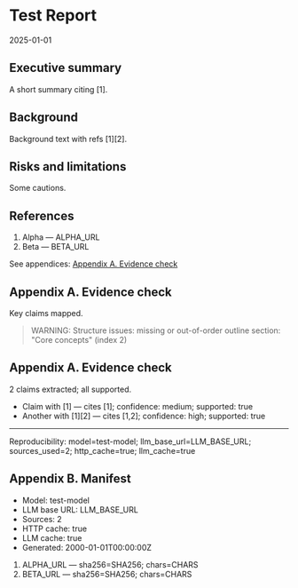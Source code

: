 # Test Report
2025-01-01

## Executive summary
A short summary citing [1].

## Background
Background text with refs [1][2].

## Risks and limitations
Some cautions.

## References
1. Alpha — ALPHA_URL
2. Beta — BETA_URL

See appendices: [Appendix A. Evidence check](#appendix-a-evidence-check)

## Appendix A. Evidence check
Key claims mapped.

> WARNING: Structure issues: missing or out-of-order outline section: "Core concepts" (index 2)


## Appendix A. Evidence check

2 claims extracted; all supported.

- Claim with [1] — cites [1]; confidence: medium; supported: true
- Another with [1][2] — cites [1,2]; confidence: high; supported: true


---
Reproducibility: model=test-model; llm_base_url=LLM_BASE_URL; sources_used=2; http_cache=true; llm_cache=true


## Appendix B. Manifest

- Model: test-model
- LLM base URL: LLM_BASE_URL
- Sources: 2
- HTTP cache: true
- LLM cache: true
- Generated: 2000-01-01T00:00:00Z

1. ALPHA_URL — sha256=SHA256; chars=CHARS
2. BETA_URL — sha256=SHA256; chars=CHARS
